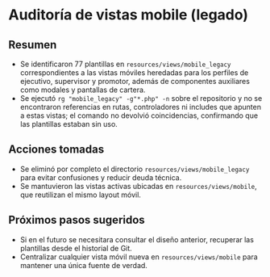 # Auditoría de vistas mobile (legado)

## Resumen
- Se identificaron 77 plantillas en `resources/views/mobile_legacy` correspondientes a las vistas móviles heredadas para los perfiles de ejecutivo, supervisor y promotor, además de componentes auxiliares como modales y pantallas de cartera.
- Se ejecutó `rg "mobile_legacy" -g"*.php" -n` sobre el repositorio y no se encontraron referencias en rutas, controladores ni includes que apunten a estas vistas; el comando no devolvió coincidencias, confirmando que las plantillas estaban sin uso.

## Acciones tomadas
- Se eliminó por completo el directorio `resources/views/mobile_legacy` para evitar confusiones y reducir deuda técnica.
- Se mantuvieron las vistas activas ubicadas en `resources/views/mobile`, que reutilizan el mismo layout móvil.

## Próximos pasos sugeridos
- Si en el futuro se necesitara consultar el diseño anterior, recuperar las plantillas desde el historial de Git.
- Centralizar cualquier vista móvil nueva en `resources/views/mobile` para mantener una única fuente de verdad.
